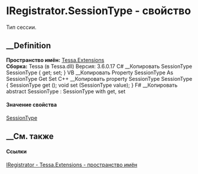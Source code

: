 # IRegistrator.SessionType - свойство
Тип сессии.
##  __Definition
 **Пространство имён:** [Tessa.Extensions](N_Tessa_Extensions.htm)  
 **Сборка:** Tessa (в Tessa.dll) Версия: 3.6.0.17
C# __Копировать
    SessionType SessionType { get; set; }
VB __Копировать
     Property SessionType As SessionType
    	Get
    	Set
C++ __Копировать
    property SessionType SessionType {
    	SessionType get ();
    	void set (SessionType value);
    }
F# __Копировать
     abstract SessionType : SessionType with get, set
#### Значение свойства
[SessionType](T_Tessa_Platform_Runtime_SessionType.htm)
##  __См. также
#### Ссылки
[IRegistrator - ](T_Tessa_Extensions_IRegistrator.htm)
[Tessa.Extensions - пространство имён](N_Tessa_Extensions.htm)
